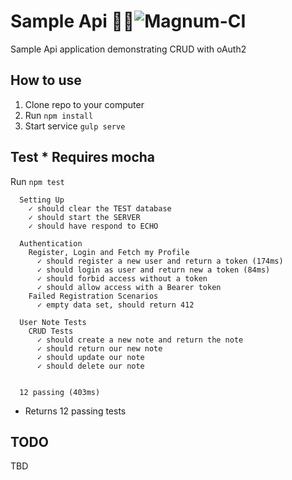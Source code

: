 # Sample Api ![Magnum-CI](https://magnum-ci.com/status/1803e87a0473c7c6644e4f6d4d2be8d8.png)
Sample Api application demonstrating CRUD with oAuth2 

## How to use
1. Clone repo to your computer
2. Run `npm install`
3. Start service `gulp serve`

## Test * Requires mocha
Run `npm test`
```
  Setting Up
    ✓ should clear the TEST database
    ✓ should start the SERVER
    ✓ should have respond to ECHO

  Authentication
    Register, Login and Fetch my Profile
      ✓ should register a new user and return a token (174ms)
      ✓ should login as user and return new a token (84ms)
      ✓ should forbid access without a token
      ✓ should allow access with a Bearer token
    Failed Registration Scenarios
      ✓ empty data set, should return 412

  User Note Tests
    CRUD Tests
      ✓ should create a new note and return the note
      ✓ should return our new note
      ✓ should update our note
      ✓ should delete our note


  12 passing (403ms)
```
- Returns 12 passing tests 

## TODO
TBD
